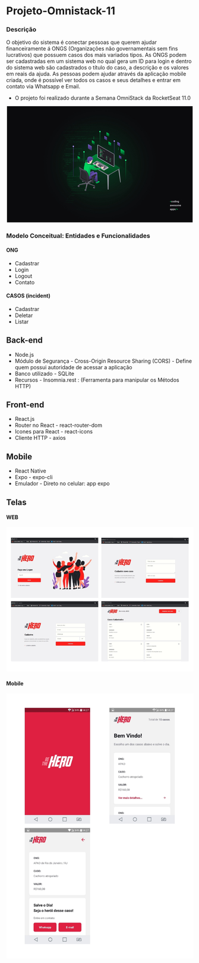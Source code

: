 # Projeto-Omnistack-11



### Descrição
O objetivo do sistema é conectar pessoas que querem ajudar financeiramente á ONGS (Organizações não governamentais sem fins lucrativos)
que possuem casos dos mais variados tipos. As ONGS podem ser cadastradas em um sistema web no qual gera um ID para login e
dentro do sistema web são cadastrados o título do caso, a descrição e os valores em reais da ajuda. 
As pessoas podem ajudar através da aplicação mobile criada, onde é possível ver todos os casos e seus detalhes e entrar em contato 
via Whatsapp e Email. 
* O projeto foi realizado durante a Semana OmniStack da RocketSeat 11.0

<p align="center">
  <a>
    <img alt="Repository size" src="https://github.com/JuanCampbsi/Projeto-Omnistack-/blob/master/.github/Wallpaper%20OmniStack%2011%20-%201440x900.jpg">
  </a>
</p>

###  Modelo Conceitual: Entidades e Funcionalidades
#### ONG
* Cadastrar
* Login
* Logout
* Contato

#### CASOS (incident)
* Cadastrar
* Deletar
* Listar

## Back-end

* Node.js
* Módulo de Segurança - Cross-Origin Resource Sharing (CORS) - Define quem possui autoridade de acessar a aplicação
* Banco utilizado - SQLite
* Recursos - Insomnia.rest : (Ferramenta para manipular os Métodos HTTP)

## Front-end
* React.js
* Router no React - react-router-dom
* Icones para React - react-icons
* Cliente HTTP - axios

## Mobile
* React Native
* Expo - expo-cli
* Emulador - Direto no celular: app expo


## Telas
#### WEB

<p align="center">
  <a>
    <img alt="Repository size" src="https://github.com/JuanCampbsi/Projeto-Omnistack-/blob/master/.github/tela-web_page-0001%20(1)%20(2).jpg">
  </a>
</p>


#### Mobile

<p align="center">
  <a>
    <img alt="Repository size" src="https://github.com/JuanCampbsi/Projeto-Omnistack-/blob/master/.github/tela-mobile_page-0001%20(1)%20(2).jpg">
  </a>
</p>
